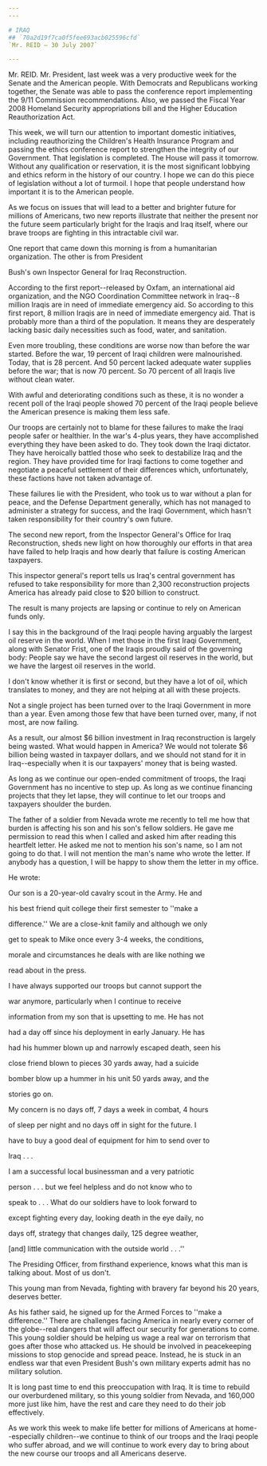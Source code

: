 ```yaml
---
---

# IRAQ
## `70a2d19f7ca0f5fee693acb025596cfd`
`Mr. REID — 30 July 2007`

---
```



Mr. REID. Mr. President, last week was a very productive week for the 
Senate and the American people. With Democrats and Republicans working 
together, the Senate was able to pass the conference report 
implementing the 9/11 Commission recommendations. Also, we passed the 
Fiscal Year 2008 Homeland Security appropriations bill and the Higher 
Education Reauthorization Act.

This week, we will turn our attention to important domestic 
initiatives, including reauthorizing the Children's Health Insurance 
Program and passing the ethics conference report to strengthen the 
integrity of our Government. That legislation is completed. The House 
will pass it tomorrow. Without any qualification or reservation, it is 
the most significant lobbying and ethics reform in the history of our 
country. I hope we can do this piece of legislation without a lot of 
turmoil. I hope that people understand how important it is to the 
American people.

As we focus on issues that will lead to a better and brighter future 
for millions of Americans, two new reports illustrate that neither the 
present nor the future seem particularly bright for the Iraqis and Iraq 
itself, where our brave troops are fighting in this intractable civil 
war.

One report that came down this morning is from a humanitarian 
organization. The other is from President


Bush's own Inspector General for Iraq Reconstruction.

According to the first report--released by Oxfam, an international 
aid organization, and the NGO Coordination Committee network in Iraq--8 
million Iraqis are in need of immediate emergency aid. So according to 
this first report, 8 million Iraqis are in need of immediate emergency 
aid. That is probably more than a third of the population. It means 
they are desperately lacking basic daily necessities such as food, 
water, and sanitation.


Even more troubling, these conditions are worse now than before the 
war started. Before the war, 19 percent of Iraqi children were 
malnourished. Today, that is 28 percent. And 50 percent lacked adequate 
water supplies before the war; that is now 70 percent. So 70 percent of 
all Iraqis live without clean water.

With awful and deteriorating conditions such as these, it is no 
wonder a recent poll of the Iraqi people showed 70 percent of the Iraqi 
people believe the American presence is making them less safe.

Our troops are certainly not to blame for these failures to make the 
Iraqi people safer or healthier. In the war's 4-plus years, they have 
accomplished everything they have been asked to do. They took down the 
Iraqi dictator. They have heroically battled those who seek to 
destabilize Iraq and the region. They have provided time for Iraqi 
factions to come together and negotiate a peaceful settlement of their 
differences which, unfortunately, these factions have not taken 
advantage of.

These failures lie with the President, who took us to war without a 
plan for peace, and the Defense Department generally, which has not 
managed to administer a strategy for success, and the Iraqi Government, 
which hasn't taken responsibility for their country's own future.

The second new report, from the Inspector General's Office for Iraq 
Reconstruction, sheds new light on how thoroughly our efforts in that 
area have failed to help Iraqis and how dearly that failure is costing 
American taxpayers.

This inspector general's report tells us Iraq's central government 
has refused to take responsibility for more than 2,300 reconstruction 
projects America has already paid close to $20 billion to construct.

The result is many projects are lapsing or continue to rely on 
American funds only.

I say this in the background of the Iraqi people having arguably the 
largest oil reserve in the world. When I met those in the first Iraqi 
Government, along with Senator Frist, one of the Iraqis proudly said of 
the governing body: People say we have the second largest oil reserves 
in the world, but we have the largest oil reserves in the world.

I don't know whether it is first or second, but they have a lot of 
oil, which translates to money, and they are not helping at all with 
these projects.

Not a single project has been turned over to the Iraqi Government in 
more than a year. Even among those few that have been turned over, 
many, if not most, are now failing.

As a result, our almost $6 billion investment in Iraq reconstruction 
is largely being wasted. What would happen in America? We would not 
tolerate $6 billion being wasted in taxpayer dollars, and we should not 
stand for it in Iraq--especially when it is our taxpayers' money that 
is being wasted.

As long as we continue our open-ended commitment of troops, the Iraqi 
Government has no incentive to step up. As long as we continue 
financing projects that they let lapse, they will continue to let our 
troops and taxpayers shoulder the burden.

The father of a soldier from Nevada wrote me recently to tell me how 
that burden is affecting his son and his son's fellow soldiers. He gave 
me permission to read this when I called and asked him after reading 
this heartfelt letter. He asked me not to mention his son's name, so I 
am not going to do that. I will not mention the man's name who wrote 
the letter. If anybody has a question, I will be happy to show them the 
letter in my office.

He wrote:




 Our son is a 20-year-old cavalry scout in the Army. He and 


 his best friend quit college their first semester to ''make a 


 difference.'' We are a close-knit family and although we only 


 get to speak to Mike once every 3-4 weeks, the conditions, 


 morale and circumstances he deals with are like nothing we 


 read about in the press.



 I have always supported our troops but cannot support the 


 war anymore, particularly when I continue to receive 


 information from my son that is upsetting to me. He has not 


 had a day off since his deployment in early January. He has 


 had his hummer blown up and narrowly escaped death, seen his 


 close friend blown to pieces 30 yards away, had a suicide 


 bomber blow up a hummer in his unit 50 yards away, and the 


 stories go on.



 My concern is no days off, 7 days a week in combat, 4 hours 


 of sleep per night and no days off in sight for the future. I 


 have to buy a good deal of equipment for him to send over to 


 Iraq . . .



 I am a successful local businessman and a very patriotic 


 person . . . but we feel helpless and do not know who to 


 speak to . . . What do our soldiers have to look forward to 


 except fighting every day, looking death in the eye daily, no 


 days off, strategy that changes daily, 125 degree weather, 


 [and] little communication with the outside world . . .''


The Presiding Officer, from firsthand experience, knows what this man 
is talking about. Most of us don't.

This young man from Nevada, fighting with bravery far beyond his 20 
years, deserves better.

As his father said, he signed up for the Armed Forces to ''make a 
difference.'' There are challenges facing America in nearly every 
corner of the globe--real dangers that will affect our security for 
generations to come. This young soldier should be helping us wage a 
real war on terrorism that goes after those who attacked us. He should 
be involved in peacekeeping missions to stop genocide and spread peace. 
Instead, he is stuck in an endless war that even President Bush's own 
military experts admit has no military solution.

It is long past time to end this preoccupation with Iraq. It is time 
to rebuild our overburdened military, so this young soldier from 
Nevada, and 160,000 more just like him, have the rest and care they 
need to do their job effectively.

As we work this week to make life better for millions of Americans at 
home--especially children--we continue to think of our troops and the 
Iraqi people who suffer abroad, and we will continue to work every day 
to bring about the new course our troops and all Americans deserve.
